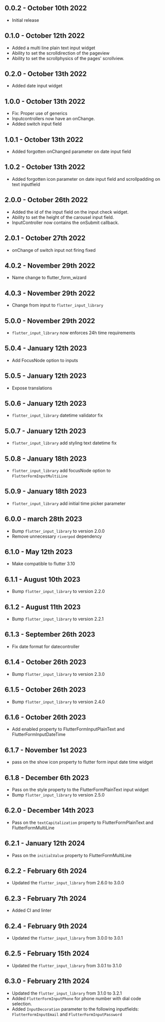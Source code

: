 ## 0.0.2 - October 10th 2022

- Initial release

## 0.1.0 - October 12th 2022

- Added a multi line plain text input widget
- Ability to set the scrolldirection of the pageview
- Ability to set the scrollphysics of the pages' scrollview.

## 0.2.0 - October 13th 2022

- Added date input widget

## 1.0.0 - October 13th 2022

- Fix: Proper use of generics
- Inputcontrollers now have an onChange.
- Added switch input field

## 1.0.1 - October 13th 2022

- Added forgotten onChanged parameter on date input field

## 1.0.2 - October 13th 2022

- Added forgotten icon parameter on date input field and scrollpadding on text inputfield
## 2.0.0 - October 26th 2022

- Added the id of the input field on the input check widget.
- Ability to set the height of the carousel input field.
- InputController now contains the onSubmit callback.

## 2.0.1 - October 27th 2022

- onChange of switch input not firing fixed

## 4.0.2 - November 29th 2022

- Name change to flutter_form_wizard


## 4.0.3 - November 29th 2022

- Change from input to `flutter_input_library`

## 5.0.0 - November 29th 2022

- `flutter_input_library` now enforces 24h time requirements

## 5.0.4 - January 12th 2023

- Add FocusNode option to inputs

## 5.0.5 - January 12th 2023

- Expose translations

## 5.0.6 - January 12th 2023

- `flutter_input_library` datetime validator fix

## 5.0.7 - January 12th 2023

- `flutter_input_library` add styling text datetime fix

## 5.0.8 - January 18th 2023

- `flutter_input_library` add focusNode option to `FlutterFormInputMultiLine`

## 5.0.9 - January 18th 2023

- `flutter_input_library` add initial time picker parameter

## 6.0.0 - march 28th 2023

- Bump `flutter_input_library` to version 2.0.0
- Remove unnecessary `riverpod` dependency

## 6.1.0 - May 12th 2023

- Make compatible to flutter 3.10

## 6.1.1 - August 10th 2023

- Bump `flutter_input_library` to version 2.2.0
## 6.1.2 - August 11th 2023

- Bump `flutter_input_library` to version 2.2.1

## 6.1.3 - September 26th 2023
- Fix date format for datecontroller

## 6.1.4 - October 26th 2023
- Bump `flutter_input_library` to version 2.3.0

## 6.1.5 - October 26th 2023
- Bump `flutter_input_library` to version 2.4.0

## 6.1.6 - October 26th 2023
- Add enabled property to FlutterFormInputPlainText and FlutterFormInputDateTime

## 6.1.7 - November 1st 2023
- pass on the show icon property to flutter form input date time widget

## 6.1.8 - December 6th 2023
- Pass on the style property to the FlutterFormPlainText input widget
- Bump `flutter_input_library` to version 2.5.0

## 6.2.0 - December 14th 2023
- Pass on the `textCapitalization` property to FlutterFormPlainText and FlutterFormMultiLine

## 6.2.1 - January 12th 2024
- Pass on the `initialValue` property to FlutterFormMultiLine

## 6.2.2 - February 6th 2024
- Updated the `flutter_input_library` from 2.6.0 to 3.0.0

## 6.2.3 - February 7th 2024
- Added CI and linter

## 6.2.4 - February 9th 2024
- Updated the `flutter_input_library` from 3.0.0 to 3.0.1

## 6.2.5 - February 15th 2024
- Updated the `flutter_input_library` from 3.0.1 to 3.1.0

## 6.3.0 - February 21th 2024
- Updated the `flutter_input_library` from 3.1.0 to 3.2.1
- Added `FlutterFormInputPhone` for phone number with dial code selection.
- Added `InputDecoration` parameter to the following inputfields: `FlutterFormInputEmail` and `FlutterFormInputPassword`